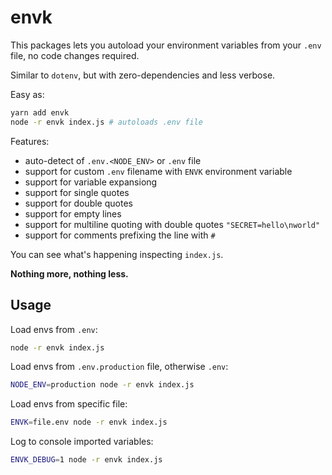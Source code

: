 # envk

This packages lets you autoload your environment variables from your `.env` file, no code changes required.  

Similar to `dotenv`, but with zero-dependencies and less verbose.  

Easy as:
```sh
yarn add envk
node -r envk index.js # autoloads .env file
```

Features:
- auto-detect of `.env.<NODE_ENV>` or `.env` file
- support for custom `.env` filename with `ENVK` environment variable
- support for variable expansiong
- support for single quotes
- support for double quotes
- support for empty lines
- support for multiline quoting with double quotes `"SECRET=hello\nworld"`
- support for comments prefixing the line with `#`

You can see what's happening inspecting `index.js`.

**Nothing more, nothing less.**

## Usage

Load envs from `.env`:
```sh
node -r envk index.js
```

Load envs from `.env.production` file, otherwise `.env`:
```sh
NODE_ENV=production node -r envk index.js
```

Load envs from specific file:
```sh
ENVK=file.env node -r envk index.js
```

Log to console imported variables:
```sh
ENVK_DEBUG=1 node -r envk index.js
```